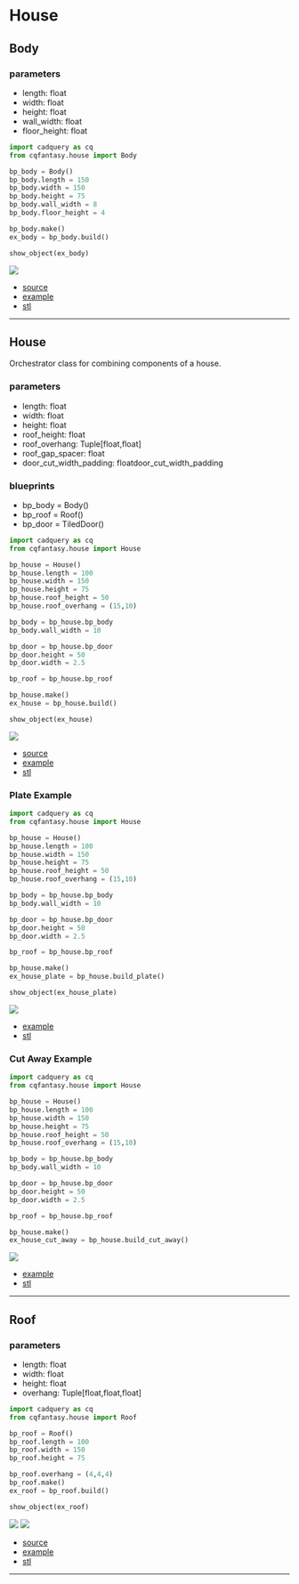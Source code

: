 # House

## Body
### parameters
* length: float
* width: float
* height: float
* wall_width: float
* floor_height: float

``` python
import cadquery as cq
from cqfantasy.house import Body

bp_body = Body()
bp_body.length = 150
bp_body.width = 150
bp_body.height = 75
bp_body.wall_width = 8
bp_body.floor_height = 4

bp_body.make()
ex_body = bp_body.build()

show_object(ex_body)
```

![](image/house/01.png)

* [source](../src/cqfantasy/house/Body.py)
* [example](../example/house/body.py)
* [stl](../stl/house_body.stl)

---

## House
Orchestrator class for combining components of a house.
### parameters
* length: float
* width: float
* height: float
* roof_height: float
* roof_overhang: Tuple[float,float]
* roof_gap_spacer: float
* door_cut_width_padding: floatdoor_cut_width_padding

### blueprints
* bp_body = Body()
* bp_roof = Roof()
* bp_door = TiledDoor()

``` python
import cadquery as cq
from cqfantasy.house import House

bp_house = House()
bp_house.length = 100
bp_house.width = 150
bp_house.height = 75
bp_house.roof_height = 50
bp_house.roof_overhang = (15,10)

bp_body = bp_house.bp_body
bp_body.wall_width = 10

bp_door = bp_house.bp_door
bp_door.height = 50
bp_door.width = 2.5

bp_roof = bp_house.bp_roof

bp_house.make()
ex_house = bp_house.build()

show_object(ex_house)
```

![](image/house/02.png)

* [source](../src/cqfantasy/house/House.py)
* [example](../example/house/house.py)
* [stl](../stl/house.stl)

### Plate Example
``` python
import cadquery as cq
from cqfantasy.house import House

bp_house = House()
bp_house.length = 100
bp_house.width = 150
bp_house.height = 75
bp_house.roof_height = 50
bp_house.roof_overhang = (15,10)

bp_body = bp_house.bp_body
bp_body.wall_width = 10

bp_door = bp_house.bp_door
bp_door.height = 50
bp_door.width = 2.5

bp_roof = bp_house.bp_roof

bp_house.make()
ex_house_plate = bp_house.build_plate()

show_object(ex_house_plate)
```

![](image/house/05.png)

* [example](../example/house/house_plate.py)
* [stl](../stl/house_plate.stl)

### Cut Away Example

``` python
import cadquery as cq
from cqfantasy.house import House

bp_house = House()
bp_house.length = 100
bp_house.width = 150
bp_house.height = 75
bp_house.roof_height = 50
bp_house.roof_overhang = (15,10)

bp_body = bp_house.bp_body
bp_body.wall_width = 10

bp_door = bp_house.bp_door
bp_door.height = 50
bp_door.width = 2.5

bp_roof = bp_house.bp_roof

bp_house.make()
ex_house_cut_away = bp_house.build_cut_away()
```

![](image/house/06.png)

* [example](../example/house/house_cut_away.py)
* [stl](../stl/house_cut_away.stl)

---

## Roof
### parameters
* length: float
* width: float
* height: float
* overhang: Tuple[float,float,float]

``` python
import cadquery as cq
from cqfantasy.house import Roof

bp_roof = Roof()
bp_roof.length = 100
bp_roof.width = 150
bp_roof.height = 75

bp_roof.overhang = (4,4,4)
bp_roof.make()
ex_roof = bp_roof.build()

show_object(ex_roof)
```

![](image/house/03.png)
![](image/house/04.png)

* [source](../src/cqfantasy/house/Roof.py)
* [example](../example/house/roof.py)
* [stl](../stl/house_roof.stl)

---